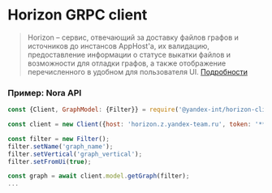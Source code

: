# Horizon GRPC client

> Horizon – сервис, отвечающий за доставку файлов графов и источников до инстансов AppHost'а, их валидацию, предоставление информации о статусе выкатки файлов и возможности для отладки графов, а также отображение перечисленного в удобном для пользователя UI.
[Подробности](https://wiki.yandex-team.ru/horizon/)

### Пример: Nora API
```js
const {Client, GraphModel: {Filter}} = require('@yandex-int/horizon-client');

const client = new Client({host: 'horizon.z.yandex-team.ru', token: '***TOKEN***'});

const filter = new Filter();
filter.setName('graph_name');
filter.setVertical('graph_vertical');
filter.setFromUi(true);

const graph = await client.model.getGraph(filter);
...
```
